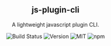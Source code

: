 <h2 align="center">js-plugin-cli</h2>
<p align="center">
A lightweight javascript plugin CLI.
</p>
<p align="center">

<p align="center">
<img src="https://img.shields.io/badge/build-passing-brightgreen?style=flat-square" alt="Build Status">
<img src="https://img.shields.io/github/package-json/v/zpfz/js-plugin-cli?style=flat-square&color=orange" alt="Version">
<img src="https://img.shields.io/badge/license-MIT-brightgreen?style=flat-square&color=blue" alt="MIT">
<img alt="npm" src="https://img.shields.io/npm/dt/js-plugin-cli?style=flat-square&color=red" alt="downloads">
</p>

</p>

